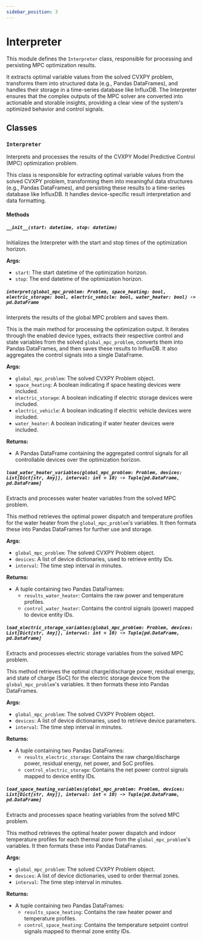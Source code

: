 ```yaml
---
sidebar_position: 3
---
```


# Interpreter

This module defines the `Interpreter` class, responsible for processing and persisting MPC optimization results.

It extracts optimal variable values from the solved CVXPY problem, transforms them into structured data (e.g., Pandas DataFrames), and handles their storage in a time-series database like InfluxDB. The Interpreter ensures that the complex outputs of the MPC solver are converted into actionable and storable insights, providing a clear view of the system's optimized behavior and control signals.

## Classes

### `Interpreter`

Interprets and processes the results of the CVXPY Model Predictive Control (MPC) optimization problem.

This class is responsible for extracting optimal variable values from the solved CVXPY problem, transforming them into meaningful data structures (e.g., Pandas DataFrames), and persisting these results to a time-series database like InfluxDB. It handles device-specific result interpretation and data formatting.

#### Methods

##### `__init__(start: datetime, stop: datetime)`

Initializes the Interpreter with the start and stop times of the optimization horizon.

**Args:**

- `start`: The start datetime of the optimization horizon.
- `stop`: The end datetime of the optimization horizon.

##### `interpret(global_mpc_problem: Problem, space_heating: bool, electric_storage: bool, electric_vehicle: bool, water_heater: bool) -> pd.DataFrame`

Interprets the results of the global MPC problem and saves them.

This is the main method for processing the optimization output. It iterates through the enabled device types, extracts their respective control and state variables from the solved `global_mpc_problem`, converts them into Pandas DataFrames, and then saves these results to InfluxDB. It also aggregates the control signals into a single DataFrame.

**Args:**

- `global_mpc_problem`: The solved CVXPY Problem object.
- `space_heating`: A boolean indicating if space heating devices were included.
- `electric_storage`: A boolean indicating if electric storage devices were included.
- `electric_vehicle`: A boolean indicating if electric vehicle devices were included.
- `water_heater`: A boolean indicating if water heater devices were included.

**Returns:**

- A Pandas DataFrame containing the aggregated control signals for all controllable devices over the optimization horizon.

##### `load_water_heater_variables(global_mpc_problem: Problem, devices: List[Dict[str, Any]], interval: int = 10) -> Tuple[pd.DataFrame, pd.DataFrame]`

Extracts and processes water heater variables from the solved MPC problem.

This method retrieves the optimal power dispatch and temperature profiles for the water heater from the `global_mpc_problem`'s variables. It then formats these into Pandas DataFrames for further use and storage.

**Args:**

- `global_mpc_problem`: The solved CVXPY Problem object.
- `devices`: A list of device dictionaries, used to retrieve entity IDs.
- `interval`: The time step interval in minutes.

**Returns:**

- A tuple containing two Pandas DataFrames:
  - `results_water_heater`: Contains the raw power and temperature profiles.
  - `control_water_heater`: Contains the control signals (power) mapped to device entity IDs.

##### `load_electric_storage_variables(global_mpc_problem: Problem, devices: List[Dict[str, Any]], interval: int = 10) -> Tuple[pd.DataFrame, pd.DataFrame]`

Extracts and processes electric storage variables from the solved MPC problem.

This method retrieves the optimal charge/discharge power, residual energy, and state of charge (SoC) for the electric storage device from the `global_mpc_problem`'s variables. It then formats these into Pandas DataFrames.

**Args:**

- `global_mpc_problem`: The solved CVXPY Problem object.
- `devices`: A list of device dictionaries, used to retrieve device parameters.
- `interval`: The time step interval in minutes.

**Returns:**

- A tuple containing two Pandas DataFrames:
  - `results_electric_storage`: Contains the raw charge/discharge power, residual energy, net power, and SoC profiles.
  - `control_electric_storage`: Contains the net power control signals mapped to device entity IDs.

##### `load_space_heating_variables(global_mpc_problem: Problem, devices: List[Dict[str, Any]], interval: int = 10) -> Tuple[pd.DataFrame, pd.DataFrame]`

Extracts and processes space heating variables from the solved MPC problem.

This method retrieves the optimal heater power dispatch and indoor temperature profiles for each thermal zone from the `global_mpc_problem`'s variables. It then formats these into Pandas DataFrames.

**Args:**

- `global_mpc_problem`: The solved CVXPY Problem object.
- `devices`: A list of device dictionaries, used to order thermal zones.
- `interval`: The time step interval in minutes.

**Returns:**

- A tuple containing two Pandas DataFrames:
  - `results_space_heating`: Contains the raw heater power and temperature profiles.
  - `control_space_heating`: Contains the temperature setpoint control signals mapped to thermal zone entity IDs.